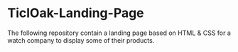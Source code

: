 # TiclOak-Landing-Page
The following repository contain a landing page based on HTML &amp; CSS for a watch company to display some of their products.
